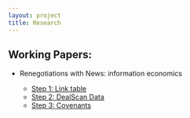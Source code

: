 ```yaml
---
layout: project
title: Research 
---
```


## Working Papers: 

-  Renegotiations with News: information economics

    -  [Step 1: Link table](https://hongyileoxu.github.io/research/project-2024/DealScan2024/DealScan_Link_Table_Compustat.html)
    -  [Step 2: DealScan Data](https://hongyileoxu.github.io/research/project-2024/DealScan_Data_Renegotiation.html)
    -  [Step 3: Covenants]() 
